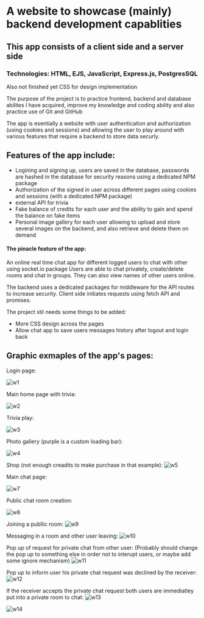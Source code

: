 # A website to showcase (mainly) backend development capablities

## This app consists of a client side and a server side
### Technologies: HTML, EJS, JavaScript, Express.js, PostgresSQL 
Also not finished yet CSS for design implementation

The purpose of the project is to practice frontend, backend and database abilites I have acquired, improve my knowledge and coding ability and also practice use of Git and GitHub

The app is esentially a website with user authentication and authorization (using cookies and sessions) and allowing the user to play around with various features that require a backend to store data securly.
## Features of the app include: 
* Logining and signing up, users are saved in the database, passwords are hashed in the database for security reasons using a dedicated NPM package
* Authorization of the signed in user across different pages using cookies and sessions (with a dedicated NPM package)
* external API for trivia
* Fake balance of credits for each user and the ability to gain and spend the balance on fake items
* Personal image gallery for each user allowing to upload and store several images on the backend, and also retrieve and delete them on demand

#### The pinacle feature of the app:
An online real time chat app for different logged users to chat with other using socket.io package
Users are able to chat privately, create/delete rooms and chat in groups. They can also view names of other users online.

The backend uses a dedicated packages for middleware for the API routes to increase security. Client side initiates requests using fetch API and promises.

The project stil needs some things to be added:
* More CSS design across the pages
* Allow chat app to save users messages history after logout and login back

## Graphic exmaples of the app's pages:

Login page:



![w1](https://github.com/OmerK100/Multi-Functional-Website/assets/139342166/9766da1b-75cd-4a66-b1a8-b37614c98bea)

Main home page with trivia:

![w2](https://github.com/OmerK100/Multi-Functional-Website/assets/139342166/fc3621a4-588c-4729-9867-6eda0c915205)

Trivia play:

![w3](https://github.com/OmerK100/Multi-Functional-Website/assets/139342166/0afb252b-3e09-480e-9bc3-06391da7acff)

Photo gallery (purple is a custom loading bar):

![w4](https://github.com/OmerK100/Multi-Functional-Website/assets/139342166/df02daec-d280-441b-9439-6cd748b8275b)

Shop (not enough creadits to make purchase in that example): 
![w5](https://github.com/OmerK100/Multi-Functional-Website/assets/139342166/c41705c2-778a-4f59-98a3-23229ff1af9f)

Main chat page:

![w7](https://github.com/OmerK100/Multi-Functional-Website/assets/139342166/0ea9b032-1403-4873-b78d-0ae68609f807)

Public chat room creation:

![w8](https://github.com/OmerK100/Multi-Functional-Website/assets/139342166/fde15e05-705e-4bdf-abe3-46697fd10469)

Joining a publlic room:
![w9](https://github.com/OmerK100/Multi-Functional-Website/assets/139342166/761ddefa-4803-407c-b6cc-ef8ad7bb7735)

Messaging in a room and other user leaving:
![w10](https://github.com/OmerK100/Multi-Functional-Website/assets/139342166/1013df74-b619-48ab-9685-1fa459b4031d)

Pop up of request for private chat from other user: (Probably should change the pop up to something else in order not to interupt users, or maybe add some ignore mechanism)
![w11](https://github.com/OmerK100/Multi-Functional-Website/assets/139342166/077de698-0307-4049-a298-453e4706b8df)

Pop up to inform user his private chat request was declined by the receiver:
![w12](https://github.com/OmerK100/Multi-Functional-Website/assets/139342166/a9874fc3-a5a0-41b4-9b4e-417acdec654f)

If the receiver accepts the private chat request both users are immediatley put into a private room to chat:
![w13](https://github.com/OmerK100/Multi-Functional-Website/assets/139342166/ccd5c280-d7fb-4319-8fc3-9aab43ee84e5)

![w14](https://github.com/OmerK100/Multi-Functional-Website/assets/139342166/0e1165f9-03d5-403a-833b-53dff4b45dcc)




